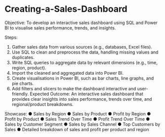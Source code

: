 # Creating-a-Sales-Dashboard

Objective: To develop an interactive sales dashboard using SQL and Power BI to visualise
sales performance, trends, and insights.

Steps:
1. Gather sales data from various sources (e.g., databases, Excel files).
2. Use SQL to clean and preprocess the data, handling missing values and duplicates.
3. Write SQL queries to aggregate data by relevant dimensions (e.g., time, region,
product).
4. Import the cleaned and aggregated data into Power BI.
5. Create visualisations in Power BI, such as bar charts, line graphs, and pie charts.
6. Add filters and slicers to make the dashboard interactive and user-friendly.
Expected Outcome: An interactive sales dashboard that provides clear insights into sales
performance, trends over time, and regional/product breakdowns.

Showcase:
● Sales by Region
● Sales by Product
● Profit by Region
● Profit by Product
● Sales Trend Over Time
● Profit Trend Over Time
● Sales by Customer Segment
● Sales by Sales Channel
● Top Customers by Sales
● Detailed breakdown of sales and profit per product and region
